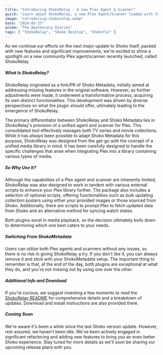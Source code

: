 ```yaml
---
title: "Introducing ShokoRelay - A new Plex Agent & Scanner"
quick: "Learn about ShokoRelay, a new Plex Agent/Scanner loaded with features. "
image: "introducing-shokorelay.webp"
date: "2024-03-27"
anime: "The Apothecary Diaries"
tags: [ "ShokoRelay", "Shoko Desktop", "Shokofin" ]
---
```


As we continue our efforts on the next major update to Shoko itself, packed with new features and significant
improvements, we're excited to shine a spotlight on a new community Plex agent/scanner recently launched, called
ShokoRelay.

##### What Is ShokoRelay?

ShokoRelay originated as a fork/PR of Shoko Metadata, initially aimed at addressing missing features in the original
software. However, as further adjustments were made, it underwent a transformative process, acquiring its own distinct
functionalities. This development was driven by diverse perspectives on what the plugin should offer, ultimately leading
to the emergence of ShokoRelay.

The primary differentiator between ShokoRelay and Shoko Metadata lies in ShokoRelay's provision of a unified agent and
scanner for Plex. This consolidated tool effectively manages both TV series and movie collections. While it has always
been possible to adapt Shoko Metadata for this purpose, ShokoRelay was designed from the get-go with the concept of a
unified media library in mind. It has been carefully designed to handle the specific challenges that arise when
integrating Plex into a library containing various types of media.

##### So Why Use It?

Although the capabilities of a Plex agent and scanner are inherently limited, ShokoRelay was also designed to work in
tandem with various external scripts to enhance your Plex library further. The package also includes a selection of
optional scripts, offering functionalities such as bulk updating collection posters using either your provided images or
those sourced from Shoko. Additionally, there are scripts to prompt Plex to fetch updated data from Shoko and an
alternative method for syncing watch states.

Both plugins excel in media playback, so the decision ultimately boils down to determining which one best caters to your
needs.

##### Switching From ShokoMetadata

Users can utilize both Plex agents and scanners without any issues, so there is no risk in giving ShokoRelay a try. If
you don't like it, you can always remove it and stick with your ShokoMetadata setup. The important thing to remember is
that, at the end of the day, both plugins are exceptional at what they do, and you're not missing out by using one over
the other.

##### Additional Info and Download

If you're curious, we suggest investing a few moments to read
the [ShokoRelay README](https://github.com/natyusha/ShokoRelay.bundle) for comprehensive details and a breakdown of
updates. Download and install instructions are also provided there.

##### Coming Soon

We're aware it's been a while since the last Shoko version update. However, rest assured, we haven't been idle. We've
been actively engaged in significant refactoring and adding new features to bring you an even better Shoko experience.
Stay tuned for more details as we'll soon be sharing our upcoming release plans with you.
